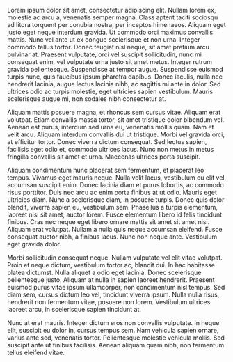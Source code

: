 Lorem ipsum dolor sit amet, consectetur adipiscing elit. Nullam lorem ex, molestie ac arcu a, venenatis semper magna. Class aptent taciti sociosqu ad litora torquent per conubia nostra, per inceptos himenaeos. Aliquam eget justo eget neque interdum gravida. Ut commodo orci maximus convallis mattis. Nunc vel ante ut ex congue scelerisque et non urna. Integer commodo tellus tortor. Donec feugiat nisl neque, sit amet pretium arcu pulvinar at. Praesent vulputate, orci vel suscipit sollicitudin, nunc mi consequat enim, vel vulputate urna justo sit amet metus. Integer rutrum gravida pellentesque. Suspendisse at tempor augue. Suspendisse euismod turpis nunc, quis faucibus ipsum pharetra dapibus. Donec iaculis, nulla nec hendrerit lacinia, augue lectus lacinia nibh, ac sagittis mi ante in dolor. Sed ultrices odio ac turpis molestie, eget ultricies sapien vestibulum. Mauris scelerisque augue mi, non sodales nibh consectetur at.

Aliquam mattis posuere magna, et rhoncus sem cursus vitae. Aliquam erat volutpat. Etiam convallis massa tortor, sit amet tristique dolor bibendum vel. Aenean est purus, interdum sed urna eu, venenatis mollis quam. Nam et velit arcu. Aliquam interdum convallis dui ut tristique. Morbi vel gravida orci, at efficitur tortor. Donec viverra dictum consequat. Sed lectus sapien, facilisis eget odio et, commodo ultrices lacus. Nunc non metus in metus fringilla convallis sit amet et urna. Maecenas ultrices porta suscipit.

Aliquam condimentum nunc placerat sem fermentum, et placerat leo tempus. Vivamus eget mauris neque. Nulla velit lacus, vestibulum eu elit vel, accumsan suscipit enim. Donec lacinia diam et purus lobortis, ac commodo risus porttitor. Duis nec arcu ac enim porta finibus at ut odio. Mauris eget ultricies diam. Nunc a scelerisque diam, in posuere turpis. Donec quis dolor blandit, viverra sapien eu, vestibulum sem. Phasellus a turpis elementum, laoreet nisi sit amet, auctor lorem. Fusce elementum libero id felis tincidunt finibus. Cras nec neque eget libero ornare mattis sit amet sit amet nisi. Aliquam erat volutpat. Nullam a nulla quis neque accumsan eleifend. Fusce consequat auctor nibh, a finibus lacus. Nunc non neque ante. Vestibulum eget gravida dolor.

Morbi sollicitudin consequat neque. Nullam vulputate vel elit vitae volutpat. Proin et neque dictum, vestibulum tortor ac, blandit dui. In hac habitasse platea dictumst. Nulla aliquet a odio eget lacinia. Donec scelerisque pellentesque justo. Aliquam at nulla in sapien laoreet hendrerit. Praesent euismod purus vitae ipsum ullamcorper, non condimentum nisl tempus. Sed diam sem, cursus dictum leo vel, tincidunt viverra ipsum. Nulla nulla risus, hendrerit non fermentum vitae, posuere non lorem. Vestibulum ultrices laoreet arcu, in scelerisque sapien tincidunt at.

Nunc at erat mauris. Integer dictum eros non convallis vulputate. In neque elit, suscipit eu dolor in, cursus tempus sem. Nam vehicula sapien ornare, varius ante sed, venenatis tortor. Pellentesque molestie vehicula mollis. Sed suscipit ante ut finibus facilisis. Aenean aliquam quam nibh, non fermentum tellus eleifend vitae.
